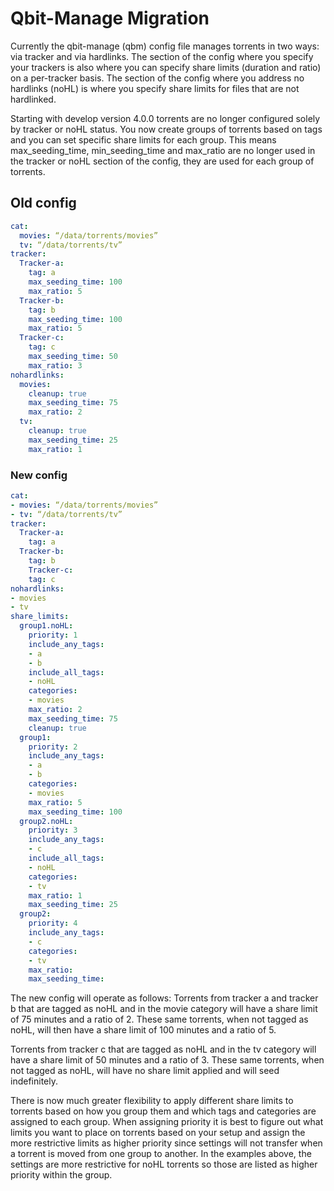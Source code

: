 # Qbit-Manage Migration

Currently the qbit-manage (qbm) config file manages torrents in two ways: via tracker and via hardlinks. The section of the config where you specify your trackers is also where you can specify share limits (duration and ratio) on a per-tracker basis. The section of the config where you address no hardlinks (noHL) is where you specify share limits for files that are not hardlinked.

Starting with develop version 4.0.0 torrents are no longer configured solely by tracker or noHL status. You now create groups of torrents based on tags and you can set specific share limits for each group. This means max_seeding_time, min_seeding_time and max_ratio are no longer used in the tracker or noHL section of the config, they are used for each group of torrents.

## Old config

```yml
cat:
  movies: “/data/torrents/movies”
  tv: “/data/torrents/tv”
tracker:
  Tracker-a:
    tag: a
    max_seeding_time: 100
    max_ratio: 5
  Tracker-b:
    tag: b
    max_seeding_time: 100
    max_ratio: 5
  Tracker-c:
    tag: c
    max_seeding_time: 50
    max_ratio: 3
nohardlinks:
  movies:
    cleanup: true
    max_seeding_time: 75
    max_ratio: 2
  tv:
    cleanup: true
    max_seeding_time: 25
    max_ratio: 1
```

### New config

```yml
cat:
- movies: “/data/torrents/movies”
- tv: “/data/torrents/tv”
tracker:
  Tracker-a:
    tag: a
  Tracker-b:
    tag: b
    Tracker-c:
    tag: c
nohardlinks:
- movies
- tv
share_limits:
  group1.noHL:
    priority: 1
    include_any_tags:
    - a
    - b
    include_all_tags:
    - noHL
    categories:
    - movies
    max_ratio: 2
    max_seeding_time: 75
    cleanup: true
  group1:
    priority: 2
    include_any_tags:
    - a
    - b
    categories:
    - movies
    max_ratio: 5
    max_seeding_time: 100
  group2.noHL:
    priority: 3
    include_any_tags:
    - c
    include_all_tags:
    - noHL
    categories:
    - tv
    max_ratio: 1
    max_seeding_time: 25
  group2:
    priority: 4
    include_any_tags:
    - c
    categories:
    - tv
    max_ratio:
    max_seeding_time:
```

The new config will operate as follows:
Torrents from tracker a and tracker b that are tagged as noHL and in the movie category will have a share limit of 75 minutes and a ratio of 2. These same torrents, when not tagged as noHL, will then have a share limit of 100 minutes and a ratio of 5.

Torrents from tracker c that are tagged as noHL and in the tv category will have a share limit of 50 minutes and a ratio of 3. These same torrents, when not tagged as noHL, will have no share limit applied and will seed indefinitely.

There is now much greater flexibility to apply different share limits to torrents based on how you group them and which tags and categories are assigned to each group. When assigning priority it is best to figure out what limits you want to place on torrents based on your setup and assign the more restrictive limits as higher priority since settings will not transfer when a torrent is moved from one group to another. In the examples above, the settings are more restrictive for noHL torrents so those are listed as higher priority within the group.
